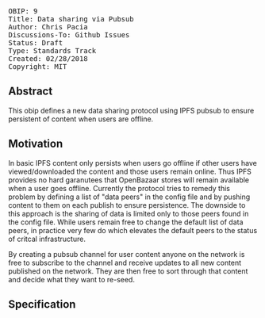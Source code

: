 <pre>
OBIP: 9
Title: Data sharing via Pubsub
Author: Chris Pacia <chris@ob1.io>
Discussions-To: Github Issues
Status: Draft
Type: Standards Track
Created: 02/28/2018
Copyright: MIT
</pre>

## Abstract
This obip defines a new data sharing protocol using IPFS pubsub to ensure persistent of content when users are offline.

## Motivation
In basic IPFS content only persists when users go offline if other users have viewed/downloaded the content and those users remain online. Thus IPFS provides no hard garanutees that OpenBazaar stores will remain available when a user goes offline. Currently the protocol tries to remedy this problem by defining a list of "data peers" in the config file and
by pushing content to them on each publish to ensure persistence. The downside to this approach is the sharing of data is limited only to those peers found in the config file. While users remain free to change the default list of data peers, in practice very few do which elevates the default peers to the status of critcal infrastructure. 

By creating a pubsub channel for user content anyone on the network is free to subscribe to the channel and receive updates to all new content published on the network. They are then free to sort through that content and decide what they want to re-seed.

## Specification
